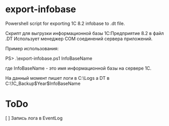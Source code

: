 export-infobase
===============

Powershell script for exporting 1C 8.2 infobase to .dt file.

Скрипт для выгрузки информационной базы 1С:Предприятие 8.2 в файл .DT
Использует менеджер COM соединений сервера приложений.

Пример использования:

PS> .\export-infobase.ps1 InfoBaseName

где InfoBaseName - это имя информационной базы на сервере 1С.

На данный момент пишет логи в C:\Logs а DT в C:\1C_Backup\$Year\$InfoBaseName

ToDo
====

[ ] Запись лога в EventLog